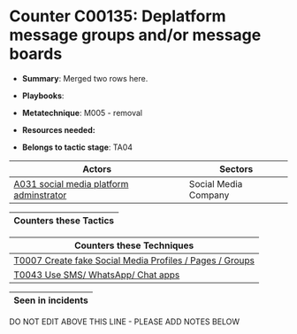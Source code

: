 # Counter C00135: Deplatform message groups and/or message boards

* **Summary**: Merged two rows here. 

* **Playbooks**: 

* **Metatechnique**: M005 - removal

* **Resources needed:** 

* **Belongs to tactic stage**: TA04


| Actors | Sectors |
| ------ | ------- |
| [A031 social media platform adminstrator](../actors/A031.md) | Social Media Company |



| Counters these Tactics |
| ---------------------- |



| Counters these Techniques |
| ------------------------- |
| [T0007 Create fake Social Media Profiles / Pages / Groups](../techniques/T0007.md) |
| [T0043 Use SMS/ WhatsApp/ Chat apps](../techniques/T0043.md) |



| Seen in incidents |
| ----------------- |


DO NOT EDIT ABOVE THIS LINE - PLEASE ADD NOTES BELOW